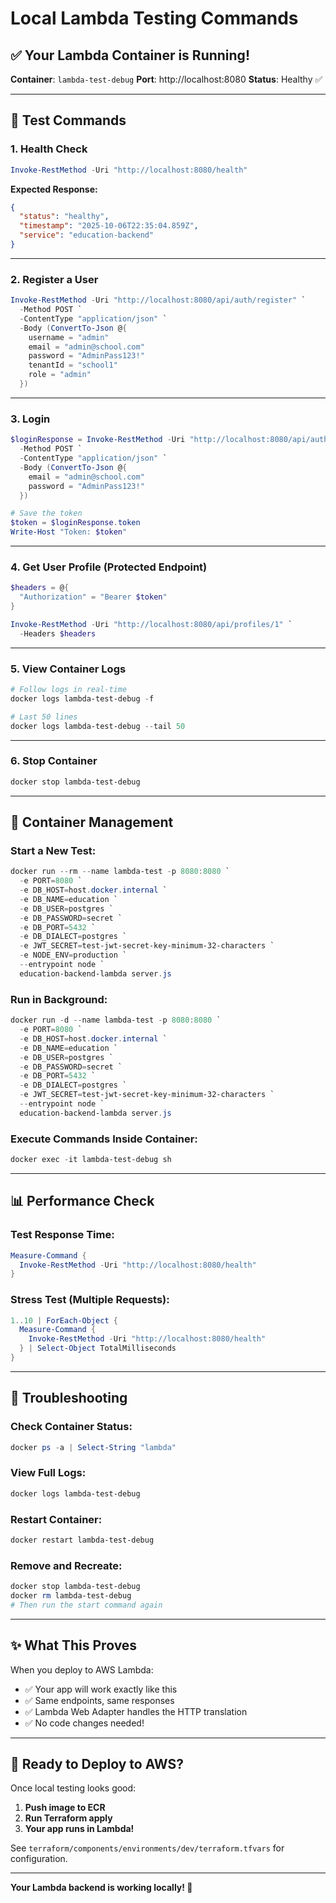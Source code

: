 # Local Lambda Testing Commands

## ✅ Your Lambda Container is Running!

**Container**: `lambda-test-debug`
**Port**: http://localhost:8080
**Status**: Healthy ✅

---

## 🧪 Test Commands

### 1. Health Check
```powershell
Invoke-RestMethod -Uri "http://localhost:8080/health"
```

**Expected Response:**
```json
{
  "status": "healthy",
  "timestamp": "2025-10-06T22:35:04.859Z",
  "service": "education-backend"
}
```

---

### 2. Register a User
```powershell
Invoke-RestMethod -Uri "http://localhost:8080/api/auth/register" `
  -Method POST `
  -ContentType "application/json" `
  -Body (ConvertTo-Json @{
    username = "admin"
    email = "admin@school.com"
    password = "AdminPass123!"
    tenantId = "school1"
    role = "admin"
  })
```

---

### 3. Login
```powershell
$loginResponse = Invoke-RestMethod -Uri "http://localhost:8080/api/auth/login" `
  -Method POST `
  -ContentType "application/json" `
  -Body (ConvertTo-Json @{
    email = "admin@school.com"
    password = "AdminPass123!"
  })

# Save the token
$token = $loginResponse.token
Write-Host "Token: $token"
```

---

### 4. Get User Profile (Protected Endpoint)
```powershell
$headers = @{
  "Authorization" = "Bearer $token"
}

Invoke-RestMethod -Uri "http://localhost:8080/api/profiles/1" `
  -Headers $headers
```

---

### 5. View Container Logs
```powershell
# Follow logs in real-time
docker logs lambda-test-debug -f

# Last 50 lines
docker logs lambda-test-debug --tail 50
```

---

### 6. Stop Container
```powershell
docker stop lambda-test-debug
```

---

## 🔧 Container Management

### Start a New Test:
```powershell
docker run --rm --name lambda-test -p 8080:8080 `
  -e PORT=8080 `
  -e DB_HOST=host.docker.internal `
  -e DB_NAME=education `
  -e DB_USER=postgres `
  -e DB_PASSWORD=secret `
  -e DB_PORT=5432 `
  -e DB_DIALECT=postgres `
  -e JWT_SECRET=test-jwt-secret-key-minimum-32-characters `
  -e NODE_ENV=production `
  --entrypoint node `
  education-backend-lambda server.js
```

### Run in Background:
```powershell
docker run -d --name lambda-test -p 8080:8080 `
  -e PORT=8080 `
  -e DB_HOST=host.docker.internal `
  -e DB_NAME=education `
  -e DB_USER=postgres `
  -e DB_PASSWORD=secret `
  -e DB_PORT=5432 `
  -e DB_DIALECT=postgres `
  -e JWT_SECRET=test-jwt-secret-key-minimum-32-characters `
  --entrypoint node `
  education-backend-lambda server.js
```

### Execute Commands Inside Container:
```powershell
docker exec -it lambda-test-debug sh
```

---

## 📊 Performance Check

### Test Response Time:
```powershell
Measure-Command { 
  Invoke-RestMethod -Uri "http://localhost:8080/health" 
}
```

### Stress Test (Multiple Requests):
```powershell
1..10 | ForEach-Object { 
  Measure-Command { 
    Invoke-RestMethod -Uri "http://localhost:8080/health" 
  } | Select-Object TotalMilliseconds
}
```

---

## 🐛 Troubleshooting

### Check Container Status:
```powershell
docker ps -a | Select-String "lambda"
```

### View Full Logs:
```powershell
docker logs lambda-test-debug
```

### Restart Container:
```powershell
docker restart lambda-test-debug
```

### Remove and Recreate:
```powershell
docker stop lambda-test-debug
docker rm lambda-test-debug
# Then run the start command again
```

---

## ✨ What This Proves

When you deploy to AWS Lambda:
- ✅ Your app will work exactly like this
- ✅ Same endpoints, same responses
- ✅ Lambda Web Adapter handles the HTTP translation
- ✅ No code changes needed!

---

## 🚀 Ready to Deploy to AWS?

Once local testing looks good:

1. **Push image to ECR**
2. **Run Terraform apply**
3. **Your app runs in Lambda!**

See `terraform/components/environments/dev/terraform.tfvars` for configuration.

---

**Your Lambda backend is working locally! 🎉**
